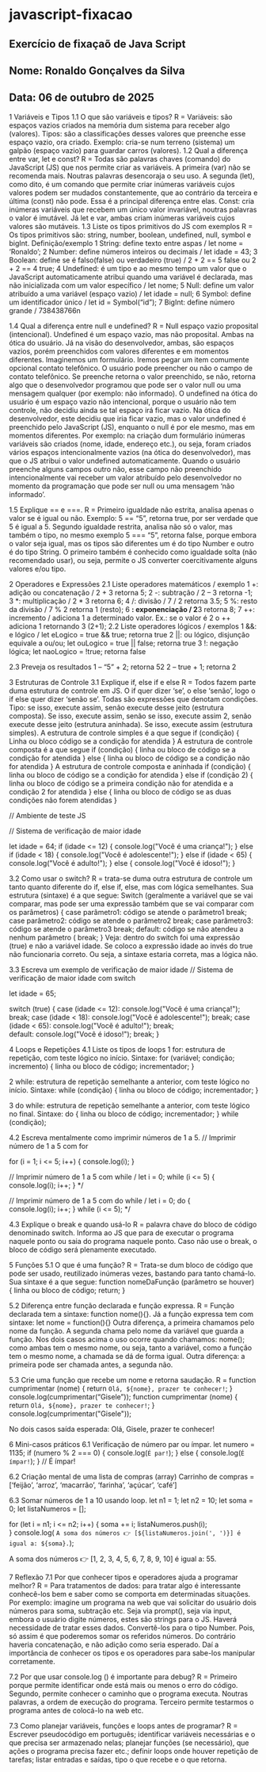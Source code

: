 # javascript-fixacao
## Exercício de fixaçaõ de Java Script
## Nome: Ronaldo Gonçalves da Silva
## Data: 06 de outubro de 2025

1 Variáveis e Tipos
1.1 O que são variáveis e tipos?
R = Variáveis: são espaços vazios criados na memória dum sistema para receber algo (valores). Tipos: são a classificações desses valores que preenche esse espaço vazio, ora criado. Exemplo: cria-se num terreno (sistema) um galpão (espaço vazio) para guardar carros (valores).
1.2 Qual a diferença entre var, let e const?
R = Todas são palavras chaves (comando) do JavaScript (JS) que nos permite criar as variáveis. A primeira (var) não se recomenda mais. Noutras palavras desencoraja o seu uso. A segunda (let), como dito, é um comando que permite criar inúmeras variáveis cujos valores podem ser mudados constantemente, que ao contrário da terceira e última (const) não pode. Essa é a principal diferença entre elas. Const: cria inúmeras variáveis que recebem um único valor invariável, noutras palavras o valor é imutável. Já let e var, ambas criam inúmeras variáveis cujos valores são mutáveis.
1.3 Liste os tipos primitivos do JS com exemplos
R = Os tipos primitivos são: string, number, boolean, undefined, null, symbol e bigInt.
Definição/exemplo
1 String: define texto entre aspas / let nome = ‘Ronaldo’;
2 Number: define números inteiros ou decimais / let idade = 43;
3 Boolean: define se é falso(false) ou verdadeiro (true) / 2 + 2 == 5 false ou 2 + 2 == 4 true;
4 Undefined: é um tipo e ao mesmo tempo um valor que o JavaScript automaticamente atribui quando uma variável é declarada, mas não inicializada com um valor específico / let nome;
5 Null: define um valor atribuído a uma variável (espaço vazio) / let idade = null;
6 Symbol: define um identificador único / let id = Symbol(“id”);
7	BigInt: define número grande / 738438766n

1.4 Qual a diferença entre null e undefined?
R = Null espaço vazio proposital (intencional). Undefined é um espaço vazio, mas não proposital. Ambas na ótica do usuário. Já na visão do desenvolvedor, ambas, são espaços vazios, porém preenchidos com valores diferentes e em momentos diferentes. Imaginemos um formulário. Iremos pegar um item comumente opcional contato telefônico. O usuário pode preencher ou não o campo de contato telefônico. Se preenche retorna o valor preenchido, se não, retorna algo que o desenvolvedor programou que pode ser o valor null ou uma mensagem qualquer (por exemplo: não informado). O undefined na ótica do usuário é um espaço vazio não intencional, porque o usuário não tem controle, não decidiu ainda se tal espaço irá ficar vazio. Na ótica do desenvolvedor, este decidiu que iria ficar vazio, mas o valor undefined é preenchido pelo JavaScript (JS), enquanto o null é por ele mesmo, mas em momentos diferentes. Por exemplo: na criação dum formulário inúmeras variáveis são criados (nome, idade, endereço etc.), ou seja, foram criados vários espaços intencionalmente vazios (na ótica do desenvolvedor), mas que o JS atribui o valor undefined automaticamente. Quando o usuário preenche alguns campos outro não, esse campo não preenchido intencionalmente vai receber um valor atribuído pelo desenvolvedor no momento da programação que pode ser null ou uma mensagem ‘não informado’. 

1.5 Explique == e ===.
R = Primeiro igualdade não estrita, analisa apenas o valor se é igual ou não. Exemplo: 5 == “5”, retorna true, por ser verdade que 5 é igual a 5. Segundo igualdade restrita, analisa não só o valor, mas também o tipo, no mesmo exemplo 5 === “5”, retorna false, porque embora o valor seja igual, mas os tipos são diferentes um é do tipo Number e outro é do tipo String. O primeiro também é conhecido como igualdade solta (não recomendado usar), ou seja, permite o JS converter coercitivamente alguns valores e/ou tipo.

2 Operadores e Expressões 
2.1 Liste operadores matemáticos / exemplo
1 +: adição ou concatenação / 2 + 3 retorna 5;
2 -: subtração / 2 – 3 retorna -1;
3 *: multiplicação / 2 * 3 retorna 6;
4 /: divisão / 7 / 2 retorna 3.5;
5 %: resto da divisão / 7 % 2 retorna 1 (resto);
6 **: exponenciação / 2**3 retorna 8;
7 ++: incremento / adiciona 1 a determinado valor. Ex.: se o valor é 2 o ++ adiciona 1 retornando 3 (2+1);
2.2 Liste operadores lógicos / exemplos
1 &&:  e lógico / let eLogico = true && true; retorna true
2 ||: ou lógico, disjunção equivale a ou/ou; let ouLogico = true || false; retorna true
3 !: negação lógica; let naoLogico = !true; retorna false

2.3 Preveja os resultados
1 – “5” + 2; retorna 52
2 – true + 1; retorna 2

3 Estruturas de Controle 
3.1 Explique if, else if e else
R = Todos fazem parte duma estrutura de controle em JS. O if quer dizer ‘se’, o else ‘senão’, logo o if else quer dizer ‘senão se’. Todas são expressões que denotam condições. Tipo: se isso, execute assim, senão execute desse jeito (estrutura composta). Se isso, execute assim, senão se isso, execute assim 2, senão execute desse jeito (estrutura aninhada). Se isso, execute assim (estrutura simples).
A estrutura de controle simples é a que segue
if (condição) {
	Linha ou bloco código se a condição for atendida
}
A estrutura de controle composta é a que segue
if (condição) {
	linha ou bloco de código se a condição for atendida
} else {
linha ou bloco de código se a condição não for atendida
}
A estrutura de controle composta e aninhada
if (condição) {
	linha ou bloco de código se a condição for atendida
} else if (condição 2) {
	linha ou bloco de código se a primeira condição não for atendida e a condição 2 for atendida
} else {
	linha ou bloco de código se as duas condições não forem atendidas
}

// Ambiente de teste JS

// Sistema de verificação de maior idade

let idade = 64;
if (idade <= 12) {
    console.log("Você é uma criança!");
} else if (idade < 18) {
    console.log("Você é adolescente!");
} else if (idade < 65) {
    console.log("Você é adulto!");
} else {
    console.log("Você é idoso!");
}

3.2 Como usar o switch?
 R = trata-se duma outra estrutura de controle um tanto quanto diferente do if, else if, else, mas com lógica semelhantes. Sua estrutura (sintaxe) é a que segue:
Switch (geralmente a variável que se vai comparar, mas pode ser uma expressão também que se vai comparar com os parâmetros) {
case parâmetro1:
	código se atende o parâmetro1
	break;
case parâmetro2:
	código se atende o parâmetro2
	break;
case parâmetro3:
	código se atende o parâmetro3
	break;
default:
	código se não atendeu a nenhum parâmetro (
	break;
}
Veja: dentro do switch foi uma expressão (true) e não a variável idade. Se coloco a expressão idade ao invés do true não funcionaria correto. Ou seja, a sintaxe estaria correta, mas a lógica não. 

3.3 Escreva um exemplo de verificação de maior idade
// Sistema de verificação de maior idade com switch

let idade = 65;

switch (true) {
    case (idade <= 12):
        console.log("Você é uma criança!");
        break;
    case (idade < 18):
        console.log("Você é adolescente!");
        break;
    case (idade < 65):
        console.log("Você é adulto!");
        break;    
    default:
        console.log("Você é idoso!");
        break;
}

4 Loops e Repetições 
4.1 Liste os tipos de loops
1 for: estrutura de repetição, com teste lógico no início. Sintaxe: 
for (variável; condição; incremento) {
linha ou bloco de código;
incrementador;
}

2 while: estrutura de repetição semelhante a anterior, com teste lógico no início. Sintaxe: 
while (condição) {
	linha ou bloco de código;
	incrementador;
}

3 do while: estrutura de repetição semelhante a anterior, com teste lógico no final. Sintaxe:
do {
	linha ou bloco de código;
	incrementador;
} while (condição);

4.2 Escreva mentalmente como imprimir números de 1 a 5.
// Imprimir número de 1 a 5 com for

for (i = 1; i <= 5; i++) {
    console.log(i);
}

// Imprimir número de 1 a 5 com while
/
let i = 0;
while (i <= 5) {
    console.log(i);
    i++;
}
*/

// Imprimir número de 1 a 5 com do while
/
let i = 0;
do {    
    console.log(i);
    i++;
} while (i <= 5);
*/


4.3 Explique o break e quando usá-lo
R = palavra chave do bloco de código denominado switch. Informa ao JS que para de executar o programa naquele ponto ou saia do programa naquele ponto. Caso não use o break, o bloco de código será plenamente executado.

5 Funções 
5.1 O que é uma função?
R = Trata-se dum bloco de código que pode ser usado, reutilizado inúmeras vezes, bastando para tanto chamá-lo. Sua sintaxe é a que segue:
function nomeDaFunção (parâmetro se houver) {
	linha ou bloco de código;
	return;
}

5.2 Diferença entre função declarada e função expressa.
R = Função declarada tem a sintaxe: function nome(){}. Já a função expressa tem com sintaxe: let nome = function(){}
Outra diferença, a primeira chamamos pelo nome da função. A segunda chama pelo nome da variável que guarda a função. Nos dois casos acima o uso ocorre quando chamamos: nome(); como ambas tem o mesmo nome, ou seja, tanto a variável, como a função tem o mesmo nome, a chamada se dá de forma igual.
Outra diferença: a primeira pode ser chamada antes, a segunda não.

5.3 Crie uma função que recebe um nome e retorna saudação.
R = function cumprimentar (nome) {
	return `Olá, ${nome}, prazer te conhecer!`;	
}
console.log(cumprimentar(“Gisele”));
function cumprimentar (nome) {
    return `Olá, ${nome}, prazer te conhecer!`; 
}
console.log(cumprimentar("Gisele"));

No dois casos saída esperada: Olá, Gisele, prazer te conhecer!

6 Mini-casos práticos 
6.1 Verificação de número par ou ímpar.
let numero = 1135;
if (numero % 2 === 0) {
    console.log(`É par!`);
} else {
    console.log(`É ímpar!`);
}
// É ímpar!

6.2 Criação mental de uma lista de compras (array)
Carrinho de compras = [‘feijão’, ‘arroz’, ‘macarrão’, ‘farinha’, ‘açúcar’, ‘café’]

6.3 Somar números de 1 a 10 usando loop.
let n1 = 1;
let n2 = 10;
let soma = 0;
let listaNumeros = [];

for (let i = n1; i <= n2; i++) {
    soma += i;
    listaNumeros.push(i);    
}
console.log( `A soma dos números 👉 [${listaNumeros.join(', ')}] é igual a: ${soma}.`);

A soma dos números 👉 [1, 2, 3, 4, 5, 6, 7, 8, 9, 10] é igual a: 55.


7 Reflexão
7.1 Por que conhecer tipos e operadores ajuda a programar melhor?
R = Para tratamentos de dados: para tratar algo é interessante conhecê-los bem e saber como se comporta em determinadas situações. Por exemplo: imagine um programa na web que vai solicitar do usuário dois números para soma, subtração etc. Seja via prompt(), seja via input, embora o usuário digite números, estes são strings para o JS. Haverá necessidade de tratar esses dados. Convertê-los para o tipo Number. Pois, só assim é que poderemos somar os referidos números. Do contrário haveria concatenação, e não adição como seria esperado. Daí a importância de conhecer os tipos e os operadores para sabe-los manipular corretamente.

7.2 Por que usar console.log () é importante para debug?
R = Primeiro porque permite identificar onde está mais ou menos o erro do código. Segundo, permite conhecer o caminho que o programa executa. Noutras palavras, a ordem de execução do programa. Terceiro permite testarmos o programa antes de colocá-lo na web etc. 

7.3 Como planejar variáveis, funções e loops antes de programar?
R = Escrever pseudocódigo em português; identificar variáveis necessárias e o que precisa ser armazenado nelas; planejar funções (se necessário), que ações o programa precisa fazer etc.; definir loops onde houver repetição de tarefas; listar entradas e saídas, tipo o que recebe e o que retorna.


